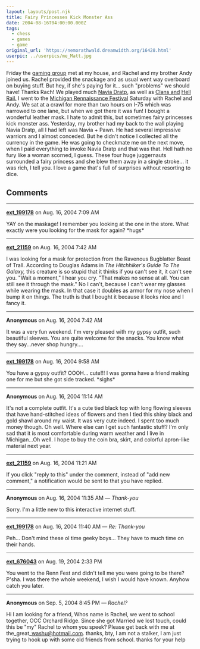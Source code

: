 ```yaml
---
layout: layouts/post.njk
title: Fairy Princesses Kick Monster Ass
date: 2004-08-16T04:00:00.000Z
tags:
  - chess
  - games
  - game
original_url: 'https://nemorathwald.dreamwidth.org/16428.html'
userpic: ../userpics/me_Matt.jpg
---
```

Friday the [gaming group](http://games.groups.yahoo.com/group/semi-abstract-gamers/) met at my house, and Rachel and my brother Andy joined us. Rachel provided the snackage and as usual went way overboard on buying stuff. But hey, if she's paying for it... such "problems" we should have! Thanks Rach! We played much [Navia Dratp](http://www.chessvariants.com/other.dir/naviadratp.html), as well as [Clans and](http://boardgames.about.com/cs/designergamervws/gr/clans.htm) [Hell Rail.](http://www.coolgames.com/mfg-cat/general/0476-00.htm) I went to the [Michigan Rennaissance Festival](http://www.michrenfest.com) Saturday with Rachel and Andy. We sat at a crawl for more than two hours on I-75 which was narrowed to one lane, but when we got there it was fun! I bought a wonderful leather mask. I hate to admit this, but sometimes fairy princesses kick monster ass. Yesterday, my brother had my back to the wall playing Navia Dratp, all I had left was Navia + Pawn. He had several impressive warriors and I almost conceded. But he didn't notice I collected all the currency in the game. He was going to checkmate me on the next move, when I paid everything to invoke Navia Dratp and that was that. Hell hath no fury like a woman scorned, I guess. These four huge juggernauts surrounded a fairy princess and she blew them away in a single stroke... it was rich, I tell you. I love a game that's full of surprises without resorting to dice.

## Comments

---

**[ext_199178](https://www.dreamwidth.org/users/ext_199178)** on Aug. 16, 2004 7:09 AM

YAY on the maskage! I remember you looking at the one in the store. What exactly were you looking for the mask for again? \*hugs\*

---

**[ext_21159](https://www.dreamwidth.org/users/ext_21159)** on Aug. 16, 2004 7:42 AM

I was looking for a mask for protection from the Ravenous Bugblatter Beast of Trall. According to Douglas Adams in _The Hitchhiker's Guide To The Galaxy,_ this creature is so stupid that it thinks if you can't see it, it can't see you. "Wait a moment," I hear you cry. "That makes no sense at all. You can still see it through the mask." No I can't, because I can't wear my glasses while wearing the mask. In that case it doubles as armor for my nose when I bump it on things. The truth is that I bought it because it looks nice and I fancy it.

---

**Anonymous** on Aug. 16, 2004 7:42 AM

It was a very fun weekend. I'm very pleased with my gypsy outfit, such beautiful sleeves. You are quite welcome for the snacks. You know what they say...never shop hungry....

---

**[ext_199178](https://www.dreamwidth.org/users/ext_199178)** on Aug. 16, 2004 9:58 AM

You have a gypsy outfit? OOOH... cute!!! I was gonna have a friend making one for me but she got side tracked. \*sighs\*

---

**Anonymous** on Aug. 16, 2004 11:14 AM

It's not a complete outfit. It's a cute tied black top with long flowing sleeves that have hand-stitched ideas of flowers and then I tied this shiny black and gold shawl around my waist. It was very cute indeed. I spent too much money though. Oh well. Where else can I get such fantastic stuff? I'm only sad that it is most comfortable during warm weather and I live in Michigan...Oh well. I hope to buy the coin bra, skirt, and colorful apron-like material next year.

---

**[ext_21159](https://www.dreamwidth.org/users/ext_21159)** on Aug. 16, 2004 11:21 AM

If you click "reply to this" under the comment, instead of "add new comment," a notification would be sent to that you have replied.

---

**Anonymous** on Aug. 16, 2004 11:35 AM — *Thank-you*

Sorry. I'm a little new to this interactive internet stuff.

---

**[ext_199178](https://www.dreamwidth.org/users/ext_199178)** on Aug. 16, 2004 11:40 AM — *Re: Thank-you*

Peh... Don't mind these ol time geeky boys... They have to much time on their hands.

---

**[ext_676043](https://www.dreamwidth.org/users/ext_676043)** on Aug. 19, 2004 2:33 PM

You went to the Renn Fest and didn't tell me you were going to be there? P'sha. I was there the whole weekend, I wish I would have known. Anyhow catch you later.

---

**Anonymous** on Sep. 5, 2004 8:45 PM — *Rachel?*

Hi I am looking for a friend, Whos name is Rachel, we went to school together, OCC Orchard Ridge. Since she got Married we lost touch, could this be "my" Rachel to whom you speek? Please get back with me at the\_great\_washu@hotmail.com. thanks, bty, I am not a stalker, I am just trying to hook up with some old friends from school. thanks for your help
